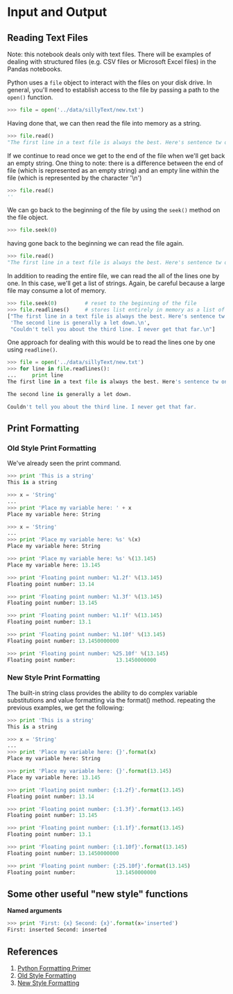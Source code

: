 # Input and Output

## Reading Text Files

Note: this notebook deals only with text files. There will be examples of dealing with structured files (e.g. CSV files or Microsoft Excel files) in the Pandas notebooks.

Python uses a `file` object to interact with the files on your disk drive. In general, you'll need to establish access to the file by passing a path to the `open()` function.

```python
>>> file = open('../data/sillyText/new.txt')
```

Having done that, we can then read the file into memory as a string.

```python
>>> file.read()
"The first line in a text file is always the best. Here's sentence tw on that same line. It's wonderfully written.\nThe second line is generally a let down.\nCouldn't tell you about the third line. I never get that far.\n"
```

If we continue to read once we get to the end of the file when we'll get back an empty string. One thing to note: there is a difference between the end of file (which is represented as an empty string) and an empty line within the file (which is represented by the character '\n')

```python
>>> file.read()
''
```

We can go back to the beginning of the file by using the `seek()` method on the file object.

```python
>>> file.seek(0)
```

having gone back to the beginning we can read the file again.

```python
>>> file.read()
"The first line in a text file is always the best. Here's sentence tw on that same line. It's wonderfully written.\nThe second line is generally a let down.\nCouldn't tell you about the third line. I never get that far.\n"
```

In addition to reading the entire file, we can read the all of the lines one by one. In this case, we'll get a list of strings. Again, be careful because a large file may consume a lot of memory.

```python
>>> file.seek(0)         # reset to the beginning of the file
>>> file.readlines()     # stores list entirely in memory as a list of strings. Could be problematic
["The first line in a text file is always the best. Here's sentence tw on that same line. It's wonderfully written.\n",
 'The second line is generally a let down.\n',
 "Couldn't tell you about the third line. I never get that far.\n"]
```

One approach for dealing with this would be to read the lines one by one using `readline()`.

```python
>>> file = open('../data/sillyText/new.txt')
>>> for line in file.readlines():
...     print line
The first line in a text file is always the best. Here's sentence tw on that same line. It's wonderfully written.

The second line is generally a let down.

Couldn't tell you about the third line. I never get that far.
```

## Print Formatting

### Old Style Print Formatting

We've already seen the print command.

```python
>>> print 'This is a string'
This is a string
```

```python
>>> x = 'String'
...
>>> print 'Place my variable here: ' + x
Place my variable here: String
```

```python
>>> x = 'String'
...
>>> print 'Place my variable here: %s' %(x)
Place my variable here: String
```

```python
>>> print 'Place my variable here: %s' %(13.145)
Place my variable here: 13.145
```

```python
>>> print 'Floating point number: %1.2f' %(13.145)
Floating point number: 13.14
```

```python
>>> print 'Floating point number: %1.3f' %(13.145)
Floating point number: 13.145
```

```python
>>> print 'Floating point number: %1.1f' %(13.145)
Floating point number: 13.1
```

```python
>>> print 'Floating point number: %1.10f' %(13.145)
Floating point number: 13.1450000000
```

```python
>>> print 'Floating point number: %25.10f' %(13.145)
Floating point number:             13.1450000000
```

### New Style Print Formatting

The built-in string class provides the ability to do complex variable substitutions and value formatting via the format() method.  repeating the previous examples, we get the following:

```python
>>> print 'This is a string'
This is a string
```

```python
>>> x = 'String'
...
>>> print 'Place my variable here: {}'.format(x)
Place my variable here: String
```

```python
>>> print 'Place my variable here: {}'.format(13.145)
Place my variable here: 13.145
```

```python
>>> print 'Floating point number: {:1.2f}'.format(13.145)
Floating point number: 13.14
```

```python
>>> print 'Floating point number: {:1.3f}'.format(13.145)
Floating point number: 13.145
```

```python
>>> print 'Floating point number: {:1.1f}'.format(13.145)
Floating point number: 13.1
```

```python
>>> print 'Floating point number: {:1.10f}'.format(13.145)
Floating point number: 13.1450000000
```

```python
>>> print 'Floating point number: {:25.10f}'.format(13.145)
Floating point number:             13.1450000000
```

## Some other useful "new style" functions

**Named arguments**

```python
>>> print 'First: {x} Second: {x}'.format(x='inserted')
First: inserted Second: inserted
```

## References
1. [Python Formatting Primer](https://pyformat.info)
2. [Old Style Formatting](https://docs.python.org/2/library/stdtypes.html#string-formatting)
3. [New Style Formatting](https://docs.python.org/3/library/string.html#string-formatting)
